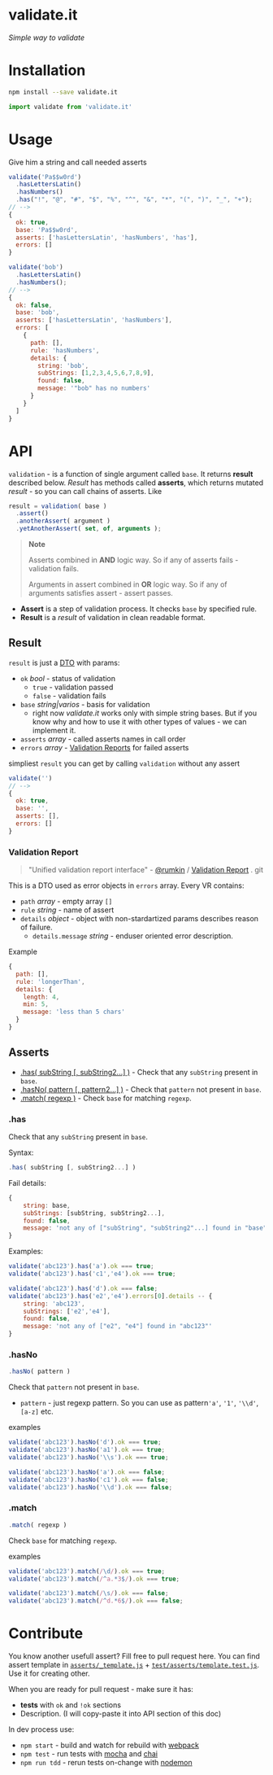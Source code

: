 validate.it
====

*Simple way to validate*

# Installation
```bash
npm install --save validate.it
```
```js
import validate from 'validate.it'
```

# Usage
Give him a string and call needed asserts
```js
validate('Pa$$w0rd')
  .hasLettersLatin()
  .hasNumbers()
  .has("!", "@", "#", "$", "%", "^", "&", "*", "(", ")", "_", "+");
// -->
{
  ok: true,
  base: 'Pa$$w0rd',
  asserts: ['hasLettersLatin', 'hasNumbers', 'has'],
  errors: []
}
```

```js
validate('bob')
  .hasLettersLatin()
  .hasNumbers();
// -->
{
  ok: false,
  base: 'bob',
  asserts: ['hasLettersLatin', 'hasNumbers'],
  errors: [
    {
      path: [],
      rule: 'hasNumbers',
      details: {
        string: 'bob',
        subStrings: [1,2,3,4,5,6,7,8,9],
        found: false,
        message: '"bob" has no numbers'
      }
    }
  ]
}
```

# API

`validation` - is a function of single argument called `base`. It returns **result** described below. *Result* has methods called **asserts**, which returns mutated *result* - so you can call chains of asserts. Like
```js
result = validation( base )
  .assert()
  .anotherAssert( argument )
  .yetAnotherAssert( set, of, arguments );
```
> **Note**
>
> Asserts combined in **AND** logic way. So if any of asserts fails - validation fails.
>
> Arguments in assert combined in **OR** logic way. So if any of arguments satisfies assert - assert passes.

* **Assert** is a step of validation process. It checks `base` by specified rule.
* **Result** is a *result* of validation in clean readable format.

## Result
`result` is just a [DTO](https://en.wikipedia.org/wiki/Data_transfer_object) with params:
* `ok` *bool* - status of validation
  * `true` - validation passed
  * `false` - validation fails
* `base` *string|varios* - basis for validation
  * right now *validate.it* works only with simple string bases. But if you know why and how to use it with other types of values - we can implement it.
* `asserts` *array* - called asserts names in call order
* `errors` *array* - [Validation Reports](#validation-report) for failed asserts

simpliest `result` you can get by calling `validation` without any assert
```js
validate('')
// -->
{
  ok: true,
  base: '',
  asserts: [],
  errors: []
}
```
### Validation Report
> "Unified validation report interface" - [@rumkin](https://github.com/rumkin) / [Validation Report](https://github.com/rumkin/validation-report) . git

This is a DTO used as error objects in `errors` array. Every VR contains:
* `path` *array* - empty array `[]`
* `rule` *string* - name of assert
* `details` *object* - object with non-stardartized params describes reason of failure.
  * `details.message` *string* - enduser oriented error description.

Example
```js
{
  path: [],
  rule: 'longerThan',
  details: {
    length: 4,
    min: 5,
    message: 'less than 5 chars'
  }
}
```

## Asserts

* [.has( subString [, subString2...] )](#has) - Check that any `subString` present in `base`.
* [.hasNo( pattern [, pattern2...] )](#hasno) - Check that `pattern` not present in `base`.
* [.match( regexp )](#match) - Check `base` for matching `regexp`.

### .has
Check that any `subString` present in `base`.

Syntax:
```js
.has( subString [, subString2...] )
```
Fail details:
```js
{
    string: base,
    subStrings: [subString, subString2...],
    found: false,
    message: 'not any of ["subString", "subString2"...] found in "base"'
}
```
Examples:
```js
validate('abc123').has('a').ok === true;
validate('abc123').has('c1','e4').ok === true;

validate('abc123').has('d').ok === false;
validate('abc123').has('e2','e4').errors[0].details -- {
    string: 'abc123',
    subStrings: ['e2','e4'],
    found: false,
    message: 'not any of ["e2", "e4"] found in "abc123"'
}
```
### .hasNo
```js
.hasNo( pattern )
```
Check that `pattern` not present in `base`.
* `pattern` - just regexp pattern. So you can use as pattern`'a'`, `'1'`, `'\\d'`, `[a-z]` etc.

examples
```js
validate('abc123').hasNo('d').ok === true;
validate('abc123').hasNo('a1').ok === true;
validate('abc123').hasNo('\\s').ok === true;

validate('abc123').hasNo('a').ok === false;
validate('abc123').hasNo('c1').ok === false;
validate('abc123').hasNo('\\d').ok === false;
```

### .match
```js
.match( regexp )
```
Check `base` for matching `regexp`.

examples
```js
validate('abc123').match(/\d/).ok === true;
validate('abc123').match(/^a.*3$/).ok === true;

validate('abc123').match(/\s/).ok === false;
validate('abc123').match(/^d.*6$/).ok === false;
```

# Contribute
You know another usefull assert? Fill free to pull request here.
You can find assert template in [`asserts/_template.js`](https://github.com/titulus/validate.it/blob/master/asserts/_template.js) + [`test/asserts/template.test.js`](https://github.com/titulus/validate.it/blob/master/test/asserts/template.test.js). Use it for creating other.

When you are ready for pull request - make sure it has:
* **tests** with `ok` and `!ok` sections
* Description. (I will copy-paste it into API section of this doc)

In dev process use:
* `npm start` - build and watch for rebuild with [webpack](https://webpack.js.org)
* `npm test` - run tests with [mocha](https://mochajs.org/) and [chai](http://chaijs.com)
* `npm run tdd` - rerun tests on-change with [nodemon](https://nodemon.io)
